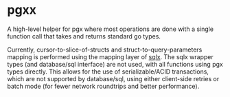 # pgxx

A high-level helper for pgx where most operations are done with a single function call that takes and returns standard go types.

Currently, cursor-to-slice-of-structs and struct-to-query-parameters mapping is performed using the mapping layer of [sqlx](https://pkg.go.dev/github.com/jmoiron/sqlx).
The sqlx wrapper types (and database/sql interface) are not used, with all functions using pgx types directly.
This allows for the use of serializable/ACID transactions, which are not supported by database/sql,
using either client-side retries or batch mode (for fewer network roundtrips and better performance).

